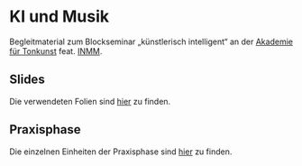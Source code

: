 # KI und Musik
Begleitmaterial zum Blockseminar „künstlerisch intelligent“ an der [Akademie für Tonkunst](https://akademie-fuer-tonkunst.de) feat. [INMM](https://www.neue-musik.org/).

## Slides

Die verwendeten Folien sind [hier](slides) zu finden.

## Praxisphase

Die einzelnen Einheiten der Praxisphase sind [hier](exercises) zu finden.